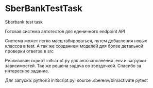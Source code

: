 # SberBankTestTask
Sberbank test task


Готовая система автотестов для еденичного endpoint API

Система может легко масштабироваться, путем добавления новых классов в test.
А так же созданием моделей для более детальной проверки ответов в src

Реализован скрипт initscript.py для автозаполнения .env  и загрузки  зависимостей.
Так же решена задача со звездочкой. Спасибо за интересное задание.


Для запуска:
python3 initscript.py;
source .sberenv/bin/activate
pytest
